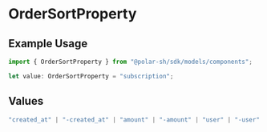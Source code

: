 # OrderSortProperty

## Example Usage

```typescript
import { OrderSortProperty } from "@polar-sh/sdk/models/components";

let value: OrderSortProperty = "subscription";
```

## Values

```typescript
"created_at" | "-created_at" | "amount" | "-amount" | "user" | "-user" | "product" | "-product" | "discount" | "-discount" | "subscription" | "-subscription"
```